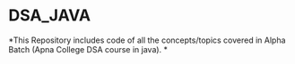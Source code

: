 # DSA_JAVA 
*This Repository includes code of all the concepts/topics covered in Alpha Batch (Apna College DSA course in java). *
